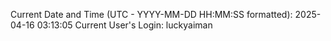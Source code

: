 Current Date and Time (UTC - YYYY-MM-DD HH:MM:SS formatted): 2025-04-16 03:13:05
Current User's Login: luckyaiman
